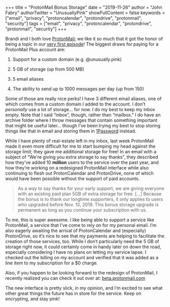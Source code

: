 +++
title = "ProtonMail Bonus Storage"
date = "2019-11-26"
author = "John Fabry"
authorTwitter = "UnusuallyPink"
showFullContent = false
keywords = ["email", "privacy", "protoncalendar", "protondrive", "protonmail", "security"]
tags = ["email", "privacy", "protoncalendar", "protondrive", "protonmail", "security"]
+++

Brandi and I both love [ProtonMail](https://protonmail.com/); we like it so much that it got the honor of being a topic in our [very first episode](https://www.unusually.pink/podcast/episode-1-game-of-thrones-and-protonmail)! The biggest draws for paying for a ProtonMail Plus account are:

1. Support for a custom domain (e.g. @unusually.pink)
    
2. 5 GB of storage (up from 500 MB)
    
3. 5 email aliases
    
4. The ability to send up to 1000 messages per day (up from 150)
    

Some of those are really nice perks! I have 3 different email aliases, one of which comes from a custom domain I added to the account. I don’t _personally_ use a lot of storage… for now. I do my best to keep my inbox empty. Note that I said “inbox”, though, rather than “mailbox.” I do have an archive folder where I throw messages that contain something important that might be useful later… though I’ve been trying my best to stop storing things like that in email and storing them in [1Password](https://www.unusually.pink/podcast/episode-8-playlists-and-privacy) instead.

While I have plenty of real-estate left in my inbox, last week ProtonMail made it even more difficult for me to start bumping my head against the storage limit; they gave me additional storage for free! In an email with a subject of “We're giving you extra storage to say thanks”, they described how they’ve added 10 **million** users to the service over the past year, and how they’re working on a redesigned ProtonMail interface while also continuing to flesh out ProtonCalendar and ProtonDrive, none of which would have been possible without the support of paid accounts.

> As a way to say thanks for your early support, we are giving everyone with an existing paid plan 5GB of extra storage for free. \[…\] Because the bonus is to thank our longtime supporters, it only applies to users who upgraded before Nov. 10, 2019. This bonus storage upgrade is permanent as long as you continue your subscription with us.

To me, this is super awesome. I like being able to support a service like ProtonMail, a service that I’ve come to rely on for my personal email. I’m also eagerly awaiting the arrival of ProtonCalendar and (especially) ProtonDrive, so it’s nice to see that my payments are helping to facilitate the creation of those services, too. While I don’t particularly need the 5 GB of storage right now, it could certainly come in handy later on down the road, especially considering I have no plans on letting my service lapse. I checked out the billing on my account and verified that it was added as a line item to my subscription for a $0 charge.

Also, if you happen to be looking forward to the redesign of ProtonMail, I recently realized you can check it out over at: [beta.protonmail.com](https://beta.protonmail.com)

The new interface is pretty slick, in my opinion, and I’m excited to see what other great things the future has in store for the service. Keep on encrypting, and stay pink!
